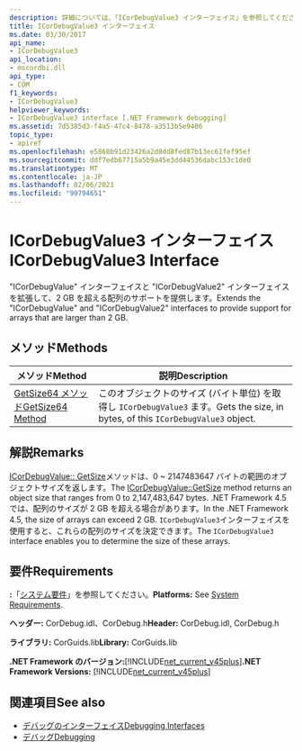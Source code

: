 ```yaml
---
description: 詳細については、「ICorDebugValue3 インターフェイス」を参照してください。
title: ICorDebugValue3 インターフェイス
ms.date: 03/30/2017
api_name:
- ICorDebugValue3
api_location:
- mscordbi.dll
api_type:
- COM
f1_keywords:
- ICorDebugValue3
helpviewer_keywords:
- ICorDebugValue3 interface [.NET Framework debugging]
ms.assetid: 7d5385d3-f4a5-47c4-8478-a3513b5e9406
topic_type:
- apiref
ms.openlocfilehash: e5868b91d23426a2d8dd8fed87b13ec61fef95ef
ms.sourcegitcommit: ddf7edb67715a5b9a45e3dd44536dabc153c1de0
ms.translationtype: MT
ms.contentlocale: ja-JP
ms.lasthandoff: 02/06/2021
ms.locfileid: "99794651"
---
```

# <a name="icordebugvalue3-interface"></a><span data-ttu-id="489da-103">ICorDebugValue3 インターフェイス</span><span class="sxs-lookup"><span data-stu-id="489da-103">ICorDebugValue3 Interface</span></span>

<span data-ttu-id="489da-104">"ICorDebugValue" インターフェイスと "ICorDebugValue2" インターフェイスを拡張して、2 GB を超える配列のサポートを提供します。</span><span class="sxs-lookup"><span data-stu-id="489da-104">Extends the "ICorDebugValue" and "ICorDebugValue2" interfaces to provide support for arrays that are larger than 2 GB.</span></span>  
  
## <a name="methods"></a><span data-ttu-id="489da-105">メソッド</span><span class="sxs-lookup"><span data-stu-id="489da-105">Methods</span></span>  
  
|<span data-ttu-id="489da-106">メソッド</span><span class="sxs-lookup"><span data-stu-id="489da-106">Method</span></span>|<span data-ttu-id="489da-107">説明</span><span class="sxs-lookup"><span data-stu-id="489da-107">Description</span></span>|  
|------------|-----------------|  
|[<span data-ttu-id="489da-108">GetSize64 メソッド</span><span class="sxs-lookup"><span data-stu-id="489da-108">GetSize64 Method</span></span>](icordebugvalue3-getsize64-method.md)|<span data-ttu-id="489da-109">このオブジェクトのサイズ (バイト単位) を取得し `ICorDebugValue3` ます。</span><span class="sxs-lookup"><span data-stu-id="489da-109">Gets the size, in bytes, of this `ICorDebugValue3` object.</span></span>|  
  
## <a name="remarks"></a><span data-ttu-id="489da-110">解説</span><span class="sxs-lookup"><span data-stu-id="489da-110">Remarks</span></span>  

 <span data-ttu-id="489da-111">[ICorDebugValue:: GetSize](icordebugvalue3-getsize64-method.md)メソッドは、0 ~ 2147483647 バイトの範囲のオブジェクトサイズを返します。</span><span class="sxs-lookup"><span data-stu-id="489da-111">The [ICorDebugValue::GetSize](icordebugvalue3-getsize64-method.md) method returns an object size that ranges from 0 to 2,147,483,647 bytes.</span></span> <span data-ttu-id="489da-112">.NET Framework 4.5 では、配列のサイズが 2 GB を超える場合があります。</span><span class="sxs-lookup"><span data-stu-id="489da-112">In the .NET Framework 4.5, the size of arrays can exceed 2 GB.</span></span> <span data-ttu-id="489da-113">`ICorDebugValue3`インターフェイスを使用すると、これらの配列のサイズを決定できます。</span><span class="sxs-lookup"><span data-stu-id="489da-113">The `ICorDebugValue3` interface enables you to determine the size of these arrays.</span></span>  
  
## <a name="requirements"></a><span data-ttu-id="489da-114">要件</span><span class="sxs-lookup"><span data-stu-id="489da-114">Requirements</span></span>  

 <span data-ttu-id="489da-115">**:**「[システム要件](../../get-started/system-requirements.md)」を参照してください。</span><span class="sxs-lookup"><span data-stu-id="489da-115">**Platforms:** See [System Requirements](../../get-started/system-requirements.md).</span></span>  
  
 <span data-ttu-id="489da-116">**ヘッダー:** CorDebug.idl、CorDebug.h</span><span class="sxs-lookup"><span data-stu-id="489da-116">**Header:** CorDebug.idl, CorDebug.h</span></span>  
  
 <span data-ttu-id="489da-117">**ライブラリ:** CorGuids.lib</span><span class="sxs-lookup"><span data-stu-id="489da-117">**Library:** CorGuids.lib</span></span>  
  
 <span data-ttu-id="489da-118">**.NET Framework のバージョン:**[!INCLUDE[net_current_v45plus](../../../../includes/net-current-v45plus-md.md)]</span><span class="sxs-lookup"><span data-stu-id="489da-118">**.NET Framework Versions:** [!INCLUDE[net_current_v45plus](../../../../includes/net-current-v45plus-md.md)]</span></span>  
  
## <a name="see-also"></a><span data-ttu-id="489da-119">関連項目</span><span class="sxs-lookup"><span data-stu-id="489da-119">See also</span></span>

- [<span data-ttu-id="489da-120">デバッグのインターフェイス</span><span class="sxs-lookup"><span data-stu-id="489da-120">Debugging Interfaces</span></span>](debugging-interfaces.md)
- [<span data-ttu-id="489da-121">デバッグ</span><span class="sxs-lookup"><span data-stu-id="489da-121">Debugging</span></span>](index.md)
